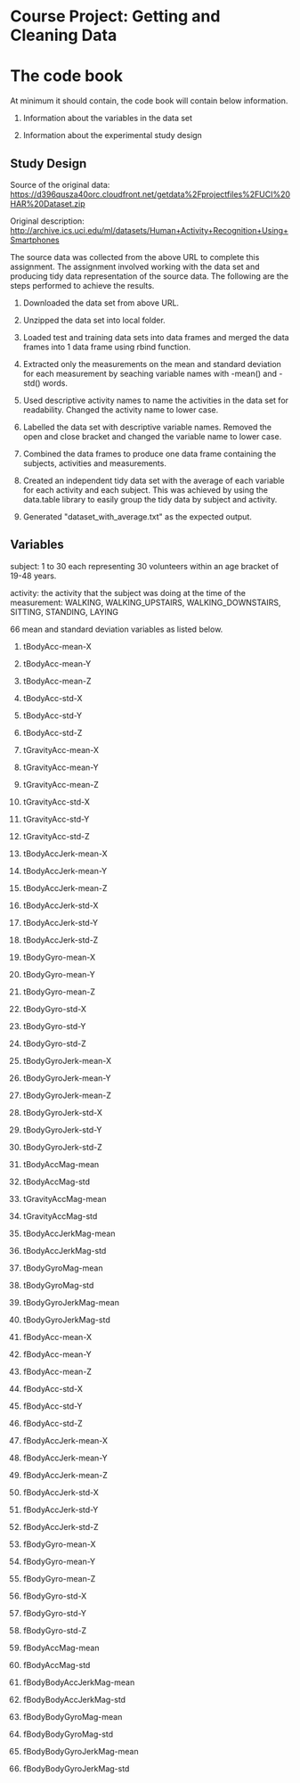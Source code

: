 Course Project: Getting and Cleaning Data 
===========

# The code book

At minimum it should contain, the code book will contain below information.

1. Information about the variables in the data set 

2. Information about the experimental study design

## Study Design

Source of the original data: https://d396qusza40orc.cloudfront.net/getdata%2Fprojectfiles%2FUCI%20HAR%20Dataset.zip

Original description: http://archive.ics.uci.edu/ml/datasets/Human+Activity+Recognition+Using+Smartphones

The source data was collected from the above URL to complete this assignment. The assignment involved working with the data set and producing tidy data representation of the source data. The following are the steps performed to achieve the results.

1) Downloaded the data set from above URL.

2) Unzipped the data set into local folder.

3) Loaded test and training data sets into data frames and merged the data frames into 1 data frame using rbind function.

4) Extracted only the measurements on the mean and standard deviation for each measurement by seaching variable names with -mean() and -std() words.

5) Used descriptive activity names to name the activities in the data set for readability. Changed the activity name to lower case.

6) Labelled the data set with descriptive variable names. Removed the open and close bracket and changed the variable name to lower case.

7) Combined the data frames to produce one data frame containing the subjects, activities and measurements. 

8) Created an independent tidy data set with the average of each variable for each activity and each subject. This was achieved by     using the data.table library to easily group the tidy data by subject and activity.

9) Generated "dataset_with_average.txt" as the expected output.


## Variables

subject: 1 to 30 each representing 30 volunteers within an age bracket of 19-48 years.

activity: the activity that the subject was doing at the time of the measurement: WALKING, WALKING_UPSTAIRS, WALKING_DOWNSTAIRS,
SITTING, STANDING, LAYING

66 mean and standard deviation variables as listed below.

1. tBodyAcc-mean-X

2. tBodyAcc-mean-Y

3. tBodyAcc-mean-Z

4. tBodyAcc-std-X

5. tBodyAcc-std-Y

6. tBodyAcc-std-Z

7. tGravityAcc-mean-X

8. tGravityAcc-mean-Y

9. tGravityAcc-mean-Z

10. tGravityAcc-std-X

11. tGravityAcc-std-Y

12. tGravityAcc-std-Z

13. tBodyAccJerk-mean-X

14. tBodyAccJerk-mean-Y

15. tBodyAccJerk-mean-Z

16. tBodyAccJerk-std-X

17. tBodyAccJerk-std-Y

18. tBodyAccJerk-std-Z

19. tBodyGyro-mean-X

20. tBodyGyro-mean-Y

21. tBodyGyro-mean-Z

22. tBodyGyro-std-X

23. tBodyGyro-std-Y

24. tBodyGyro-std-Z

25. tBodyGyroJerk-mean-X

26. tBodyGyroJerk-mean-Y

27. tBodyGyroJerk-mean-Z

28. tBodyGyroJerk-std-X

29. tBodyGyroJerk-std-Y

30. tBodyGyroJerk-std-Z

31. tBodyAccMag-mean

32. tBodyAccMag-std

33. tGravityAccMag-mean

34. tGravityAccMag-std

35. tBodyAccJerkMag-mean

36. tBodyAccJerkMag-std

37. tBodyGyroMag-mean

38. tBodyGyroMag-std

39. tBodyGyroJerkMag-mean

40. tBodyGyroJerkMag-std

41. fBodyAcc-mean-X

42. fBodyAcc-mean-Y

43. fBodyAcc-mean-Z

44. fBodyAcc-std-X

45. fBodyAcc-std-Y

46. fBodyAcc-std-Z

47. fBodyAccJerk-mean-X

48. fBodyAccJerk-mean-Y

49. fBodyAccJerk-mean-Z

50. fBodyAccJerk-std-X

51. fBodyAccJerk-std-Y

52. fBodyAccJerk-std-Z

53. fBodyGyro-mean-X

54. fBodyGyro-mean-Y

55. fBodyGyro-mean-Z

56. fBodyGyro-std-X

57. fBodyGyro-std-Y

58. fBodyGyro-std-Z

59. fBodyAccMag-mean

60. fBodyAccMag-std

61. fBodyBodyAccJerkMag-mean

62. fBodyBodyAccJerkMag-std

63. fBodyBodyGyroMag-mean

64. fBodyBodyGyroMag-std

65. fBodyBodyGyroJerkMag-mean

66. fBodyBodyGyroJerkMag-std